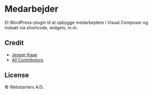# Medarbejder

Et WordPress-plugin til at opbygge medarbejdere i Visual Composer og indsæt via shortcode, widgets, m.m.

## Credit
- [Jesper Kaae](https://github.com/jesperkaae)
- [All Contributors](../../contributors)

## License

© Webstarters A/S.
